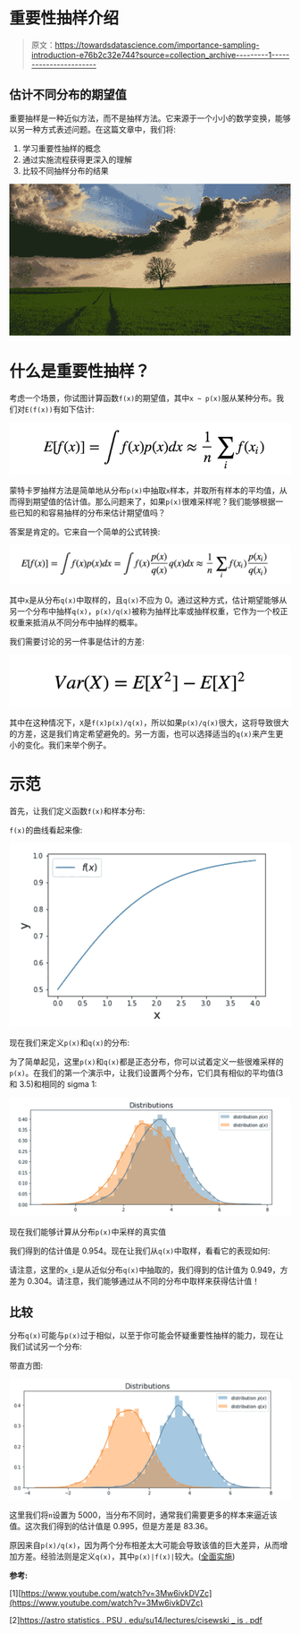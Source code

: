# 重要性抽样介绍

> 原文：<https://towardsdatascience.com/importance-sampling-introduction-e76b2c32e744?source=collection_archive---------1----------------------->

## 估计不同分布的期望值

重要抽样是一种近似方法，而不是抽样方法。它来源于一个小小的数学变换，能够以另一种方式表述问题。在这篇文章中，我们将:

1.  学习重要性抽样的概念
2.  通过实施流程获得更深入的理解
3.  比较不同抽样分布的结果

![](img/154cff4de630170d1d8ce2fe731c5981.png)

# 什么是重要性抽样？

考虑一个场景，你试图计算函数`f(x)`的期望值，其中`x ~ p(x)`服从某种分布。我们对`E(f(x))`有如下估计:

![](img/9142634edef3e6f942b5877cdd556573.png)

蒙特卡罗抽样方法是简单地从分布`p(x)`中抽取`x`样本，并取所有样本的平均值，从而得到期望值的估计值。那么问题来了，如果`p(x)`很难采样呢？我们能够根据一些已知的和容易抽样的分布来估计期望值吗？

答案是肯定的。它来自一个简单的公式转换:

![](img/d6ba247a9975a45bf256e0dd1f5b8cf0.png)

其中`x`是从分布`q(x)`中取样的，且`q(x)`不应为 0。通过这种方式，估计期望能够从另一个分布中抽样`q(x)`，`p(x)/q(x)`被称为抽样比率或抽样权重，它作为一个校正权重来抵消从不同分布中抽样的概率。

我们需要讨论的另一件事是估计的方差:

![](img/1ccca24f5c6a78c8966faae98ba7ff24.png)

其中在这种情况下，`X`是`f(x)p(x)/q(x)`，所以如果`p(x)/q(x)`很大，这将导致很大的方差，这是我们肯定希望避免的。另一方面，也可以选择适当的`q(x)`来产生更小的变化。我们来举个例子。

# 示范

首先，让我们定义函数`f(x)`和样本分布:

`f(x)`的曲线看起来像:

![](img/9b21decb3f2a7659e3cb62541ffe5f34.png)

现在我们来定义`p(x)`和`q(x)`的分布:

为了简单起见，这里`p(x)`和`q(x)`都是正态分布，你可以试着定义一些很难采样的`p(x)`。在我们的第一个演示中，让我们设置两个分布，它们具有相似的平均值(3 和 3.5)和相同的 sigma 1:

![](img/fe2dbe99b0d3ba2f56973486dd314a6c.png)

现在我们能够计算从分布`p(x)`中采样的真实值

我们得到的估计值是 0.954。现在让我们从`q(x)`中取样，看看它的表现如何:

请注意，这里的`x_i`是从近似分布`q(x)`中抽取的，我们得到的估计值为 0.949，方差为 0.304。请注意，我们能够通过从不同的分布中取样来获得估计值！

## 比较

分布`q(x)`可能与`p(x)`过于相似，以至于你可能会怀疑重要性抽样的能力，现在让我们试试另一个分布:

带直方图:

![](img/731c4158c2ef4ecbfab15e54ef14497e.png)

这里我们将`n`设置为 5000，当分布不同时，通常我们需要更多的样本来逼近该值。这次我们得到的估计值是 0.995，但是方差是 83.36。

原因来自`p(x)/q(x)`，因为两个分布相差太大可能会导致该值的巨大差异，从而增加方差。经验法则是定义`q(x)`，其中`p(x)|f(x)|`较大。([全面实施](https://github.com/MJeremy2017/Machine-Learning-Algorithm-Implemention))

**参考:**

[1][https://www.youtube.com/watch?v=3Mw6ivkDVZc](https://www.youtube.com/watch?v=3Mw6ivkDVZc)

[2][https://astro statistics . PSU . edu/su14/lectures/cisewski _ is . pdf](https://astrostatistics.psu.edu/su14/lectures/cisewski_is.pdf)